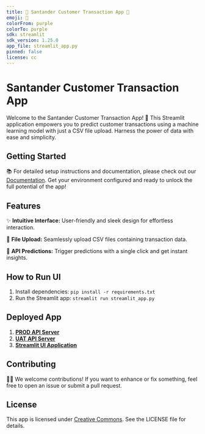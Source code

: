 ```yaml
---
title: 🌟 Santander Customer Transaction App 🌟
emoji: 💸
colorFrom: purple
colorTo: purple
sdk: streamlit
sdk_version: 1.25.0
app_file: streamlit_app.py
pinned: false
license: cc
---
```


# Santander Customer Transaction App

Welcome to the Santander Customer Transaction App! 🚀 This Streamlit application empowers you to predict customer transactions using a machine learning model with just a CSV file upload. Harness the power of data with ease and simplicity.

## Getting Started

📚 For detailed setup instructions and documentation, please check out our [Documentation](docs/README.md). Get your environment configured and ready to unlock the full potential of the app!

## Features

✨ **Intuitive Interface:** User-friendly and sleek design for effortless interaction.

📁 **File Upload:** Seamlessly upload CSV files containing transaction data.

🚀 **API Predictions:** Trigger predictions with a single click and get instant insights.

## How to Run UI

1. Install dependencies: `pip install -r requirements.txt`
2. Run the Streamlit app: `streamlit run streamlit_app.py`

## Deployed App

1. [__PROD API Server__](https://santander-customer-transaction-app.onrender.com/api/v1/docs)
2. [__UAT API Server__](https://santander-customer-transaction-app-uat.onrender.com/api/v1/docs)
3. [__Streamlit UI Application__](https://huggingface.co/spaces/SahilAhuja/santander-customer-transaction-app)

## Contributing

👩‍💻 We welcome contributions! If you want to enhance or fix something, feel free to open an issue or submit a pull request.

## License

This app is licensed under [Creative Commons](LICENSE.md). See the LICENSE file for details.
